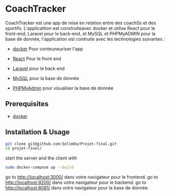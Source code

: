 # CoachTracker

CoachTracker est une app de mise en relation entre des coachSs et des sportifs. L'applicattion est construiteavec docker et utilise React pour le front-end, Laravel pour le back-end, et MySQL et PHPMyADMIN pour la base de donnée, l'application est contruite avec les technologies suivantes : 

- [docker](https://docs.docker.com/engine/install/) Pour conteuneuriser l'app

- [React](https://reactjs.org/) Pour le front end

- [Laravel](https://laravel.com/docs/11.x/installation) pour le back end

- [MySQL](https://dev.mysql.com/downloads/installer/) pour la base de donnée

- [PHPMyAdmin](https://docs.phpmyadmin.net/fr/latest/setup.html) pour visualiser la base de donnée

## Prerequisites


- [docker](https://docs.docker.com/engine/install/)  


## Installation & Usage

```bash
git clone git@github.com:SelimOu/Projet-final.git
cd projet-final/
``` 

start the server and the client with

```bash
sudo docker-compose up --build
```

go to [http://localhost:3000/](http://localhost:3000/) dans votre navigateur pour le frontend.
go to [http://localhost:9200/](http://localhost:9200/) dans votre navigateur pour le backend.
go to [http://localhost:8081/](http://localhost:8081/) dans votre navigateur pour la base de donnée.  